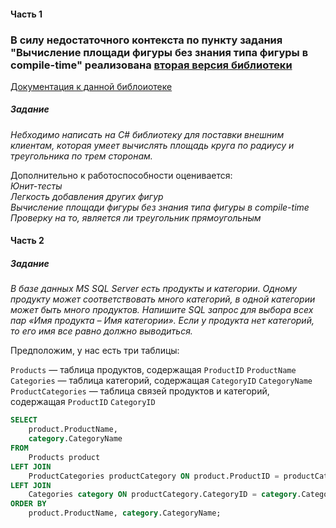 #### Часть 1

### В силу недостаточного контекста по пункту задания "Вычисление площади фигуры без знания типа фигуры в compile-time" реализована [вторая версия библиотеки](https://github.com/MsShel/MindboxTestAssembly2)

[Документация к данной библоиотеке](https://github.com/MsShel/MindboxTestAssembly/blob/master/Documentation.md)

##### *Задание*    
  
*Небходимо написать на C# библиотеку для поставки внешним клиентам, которая умеет вычислять площадь круга по радиусу и треугольника по трем сторонам.*  
  
Дополнительно к работоспособности оценивается:  
*Юнит-тесты  
Легкость добавления других фигур  
Вычисление площади фигуры без знания типа фигуры в compile-time  
Проверку на то, является ли треугольник прямоугольным*  

#### Часть 2

##### *Задание*   
*В базе данных MS SQL Server есть продукты и категории. Одному продукту может соответствовать много категорий, в одной категории может быть много продуктов. Напишите SQL запрос для выбора всех пар «Имя продукта – Имя категории». Если у продукта нет категорий, то его имя все равно должно выводиться.*

Предположим, у нас есть три таблицы:

`Products` — таблица продуктов, содержащая `ProductID` `ProductName`  
`Categories` — таблица категорий, содержащая `CategoryID` `CategoryName`  
`ProductCategories` — таблица связей продуктов и категорий, содержащая `ProductID` `CategoryID`  
```sql
SELECT 
    product.ProductName,
    category.CategoryName
FROM 
    Products product
LEFT JOIN 
    ProductCategories productCategory ON product.ProductID = productCategory.ProductID
LEFT JOIN 
    Categories category ON productCategory.CategoryID = category.CategoryID
ORDER BY 
    product.ProductName, category.CategoryName;
```
